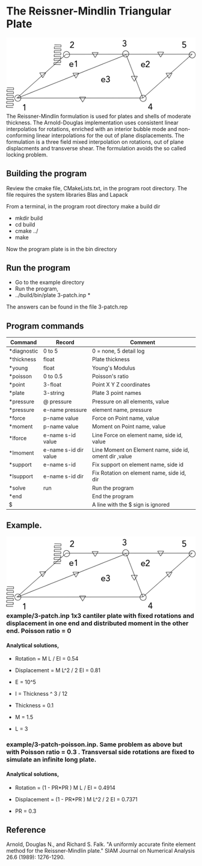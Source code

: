 
# The Reissner-Mindlin Triangular Plate
<img style="float: left;" src="resource/3-plate.png">

The Reissner-Mindlin formulation is used for plates and shells of moderate thickness. The Arnold-Douglas implementation uses consistent linear interpolatios for rotations, enriched with an interior bubble mode and non-conforming linear interpolations for the out of plane displacements. The formulation is a three field mixed interpolation on rotations, out of plane displacments and transverse shear. The formulation avoids the so called locking problem.

## Building the program
Review the cmake file, CMakeLists.txt, in the program root directory.
The file requires the system libraries Blas and Lapack

From a terminal, in the program root directory make a build dir

* mkdir build
* cd    build
* cmake ../
* make

Now the program plate is in the bin directory
## Run the program

* Go to the example directory
* Run the program,
* ../build/bin/plate 3-patch.inp *

The answers can be found in the file 3-patch.rep

## Program commands
Command | Record |Comment |
------------|-------|-------------------------|
*diagnostic | 0 to 5 | 0 = none, 5 detail log
*thickness  | float  | Plate thickness
*young      | float  | Young's Modulus
*poisson    | 0 to 0.5 | Poisson's ratio
*point      | 3-float  | Point X Y Z coordinates
*plate      | 3-string | Plate 3 point names
*pressure   | @ pressure  | Pressure on all elements, value
*pressure   | e-name pressure | element name, pressure
*force      | p-name value | Force on Point name, value
*moment     | p-name value | Moment on Point name, value
*lforce     | e-name s-id value | Line Force on element name, side id, value
*lmoment    | e-name s-id dir value | Line Moment on Element name, side id, oment dir ,value
*support    | e-name s-id  | Fix support on element name, side id
*lsupport   | e-name s-id dir | Fix Rotation on element name, side id, dir
*solve | run | Run the program
*end | | End the program
$ | | A line with the $ sign is ignored

## Example. 

<img style="float: left;" src="resource/3-plate.png">

### example/3-patch.inp 1x3 cantiler plate with fixed rotations and displacement in one end and distributed moment in the other end. Poisson ratio  = 0

#### Analytical solutions,

* Rotation     = M L / EI       = 0.54
* Displacement = M L^2 / 2 EI   = 0.81

* E = 10^5
* I = Thickness ^ 3 / 12
* Thickness = 0.1
* M = 1.5
* L = 3
### example/3-patch-poisson.inp. Same problem as above but with Poisson ratio = 0.3 . Transversal side rotations are fixed to simulate an infinite long plate.

#### Analytical solutions,

* Rotation     = (1 - PR*PR ) M L / EI       = 0.4914
* Displacement = (1 - PR*PR ) M L^2 / 2 EI   = 0.7371

* PR = 0.3


## Reference
Arnold, Douglas N., and Richard S. Falk. "A uniformly accurate finite element method for the Reissner-Mindlin plate." SIAM Journal on Numerical Analysis 26.6 (1989): 1276-1290.